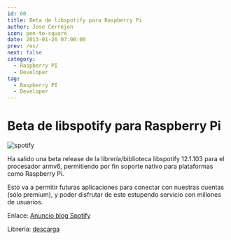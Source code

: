 ```yaml
---
id: 60
title: Beta de libspotify para Raspberry Pi
author: Jose Cerrejon
icon: pen-to-square
date: 2013-01-26 07:00:00
prev: /es/
next: false
category:
  - Raspberry PI
  - Developer
tag:
  - Raspberry PI
  - Developer
---
```


# Beta de libspotify para Raspberry Pi

![spotify](/images/spotify.jpg)

Ha salido una beta release de la librería/biblioteca libspotify 12.1.103 para el procesador armv6, permitiendo por fin soporte nativo para plataformas como Raspberry Pi.

Esto va a permitir futuras aplicaciones para conectar con nuestras cuentas (sólo premium), y poder disfrutar de este estupendo servicio con millones de usuarios.

Enlace: [Anuncio blog Spotify](https://developer.spotify.com/blog/)

Librería: [descarga](https://developer.spotify.com/technologies/libspotify/#download)